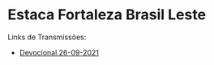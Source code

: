 # Estaca Fortaleza Brasil Leste
Links de Transmissões:

- [Devocional 26-09-2021](https://mickhill-qa.github.io/estaca-fortaleza-brasil-leste/devocional-26-09-2021/)